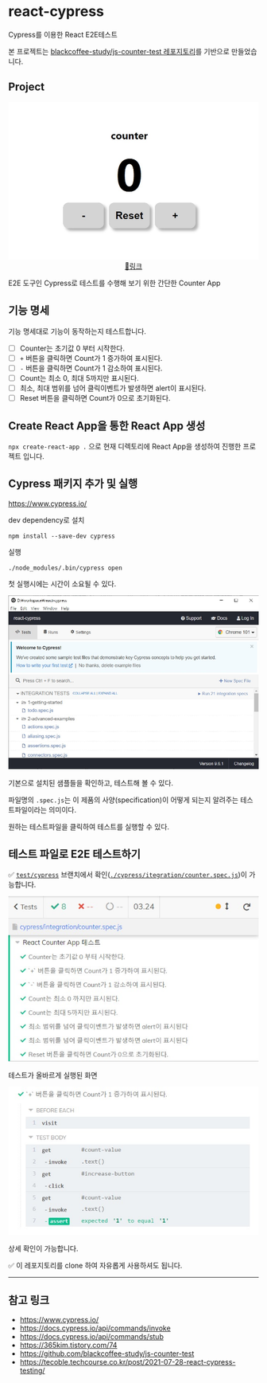 # react-cypress

Cypress를 이용한 React E2E테스트

본 프로젝트는 [blackcoffee-study/js-counter-test 레포지토리](https://github.com/blackcoffee-study/js-counter-test)를 기반으로 만들었습니다.

## Project

<p align="center">
  <img src="./images/counter_app.jpg" alt="프로젝트 미리보기">
  <a href="https://bb-choi.github.io/react-cypress/" target="_blank">🔗링크</a>
</p>

E2E 도구인 Cypress로 테스트를 수행해 보기 위한 간단한 Counter App

## 기능 명세

기능 명세대로 기능이 동작하는지 테스트합니다.

- [ ] Counter는 초기값 0 부터 시작한다.
- [ ] `+` 버튼을 클릭하면 Count가 1 증가하여 표시된다.
- [ ] `-` 버튼을 클릭하면 Count가 1 감소하여 표시된다.
- [ ] Count는 최소 0, 최대 5까지만 표시된다.
- [ ] 최소, 최대 범위를 넘어 클릭이벤트가 발생하면 alert이 표시된다.
- [ ] Reset 버튼을 클릭하면 Count가 0으로 초기화된다.

## Create React App을 통한 React App 생성

`npx create-react-app .` 으로 현재 디렉토리에 React App을 생성하여 진행한 프로젝트 입니다.

## Cypress 패키지 추가 및 실행

https://www.cypress.io/

dev dependency로 설치

```shell
npm install --save-dev cypress
```

실행

```shell
./node_modules/.bin/cypress open
```

첫 실행시에는 시간이 소요될 수 있다.

![Cypress 실행화면](./images/cypress1.jpg)

기본으로 설치된 샘플들을 확인하고, 테스트해 볼 수 있다.

파일명의 `.spec.js`는 이 제품의 사양(specification)이 어떻게 되는지 알려주는 테스트파일이라는 의미이다.

원하는 테스트파일을 클릭하여 테스트를 실행할 수 있다.

## 테스트 파일로 E2E 테스트하기

✅ [`test/cypress`](https://github.com/BB-choi/react-cypress/tree/test/cypress) 브랜치에서 확인([`./cypress/itegration/counter.spec.js`](https://github.com/BB-choi/react-cypress/blob/test/cypress/cypress/integration/counter.spec.js))이 가능합니다.

![Counter App 테스트 실행 목록](./images/cypress2.jpg)

테스트가 올바르게 실행된 화면

![테스트 상세화면](./images/cypress3.jpg)

상세 확인이 가능합니다.

✅ 이 레포지토리를 clone 하여 자유롭게 사용하셔도 됩니다.

---

## 참고 링크

- https://www.cypress.io/
- https://docs.cypress.io/api/commands/invoke
- https://docs.cypress.io/api/commands/stub
- https://365kim.tistory.com/74
- https://github.com/blackcoffee-study/js-counter-test
- https://tecoble.techcourse.co.kr/post/2021-07-28-react-cypress-testing/
